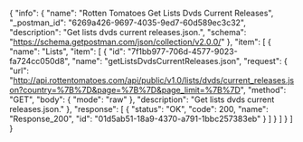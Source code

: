 {
  "info": {
    "name": "Rotten Tomatoes Get Lists Dvds Current Releases",
    "_postman_id": "6269a426-9697-4035-9ed7-60d589ec3c32",
    "description": "Get lists dvds current releases.json.",
    "schema": "https://schema.getpostman.com/json/collection/v2.0.0/"
  },
  "item": [
    {
      "name": "Lists",
      "item": [
        {
          "id": "7f1bb977-706d-4577-9023-fa724cc050d8",
          "name": "getListsDvdsCurrentReleases.json",
          "request": {
            "url": "http://api.rottentomatoes.com/api/public/v1.0/lists/dvds/current_releases.json?country=%7B%7D&page=%7B%7D&page_limit=%7B%7D",
            "method": "GET",
            "body": {
              "mode": "raw"
            },
            "description": "Get lists dvds current releases.json."
          },
          "response": [
            {
              "status": "OK",
              "code": 200,
              "name": "Response_200",
              "id": "01d5ab51-18a9-4370-a791-1bbc257383eb"
            }
          ]
        }
      ]
    }
  ]
}
